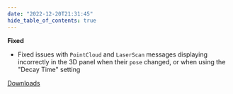 ```yaml
---
date: "2022-12-20T21:31:45"
hide_table_of_contents: true
---
```


**Fixed**

- Fixed issues with `PointCloud` and `LaserScan` messages displaying incorrectly in the 3D panel when their `pose` changed, or when using the "Decay Time" setting

[Downloads](https://github.com/foxglove/studio/releases/tag/v1.35.1)
